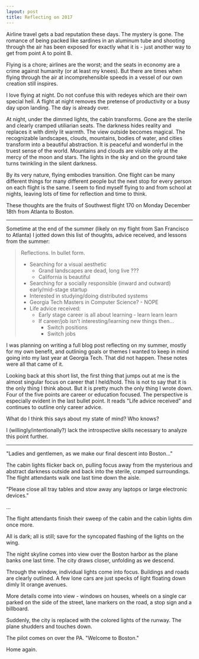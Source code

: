 ```yaml
---
layout: post
title: Reflecting on 2017
---
```


Airline travel gets a bad reputation these days. The mystery is gone.
The romance of being packed like sardines in an aluminum tube and shooting
through the air has been exposed for exactly what it is - just another way to
get from point A to point B.

Flying is a chore; airlines are the worst;
and the seats in economy are a crime against humanity (or at least my knees).
But there are times when flying through the air at incomprehensible speeds
in a vessel of our own creation still inspires.

I love flying at night. Do not confuse this with redeyes which are their own
special hell. A flight at night removes the pretense of productivity or a busy
day upon landing. The day is already over.

At night, under the dimmed lights, the cabin transforms.
Gone are the sterile and clearly cramped utiliarian seats.
The darkness hides reality and replaces it with dimly lit warmth.
The view outside becomes magical.
The recognizable landscapes, clouds, mountains, bodies of water,
and cities transform into a beautiful abstraction. It is peaceful and
wonderful in the truest sense of the world. Mountains and clouds are visible
only at the mercy of the moon and stars. The lights in the sky and on the ground
take turns twinkling in the silent darkness.

By its very nature, flying embodies transition. One flight can be many
different things for many different people but the next stop for every person
on each flight is the same. I seem to find myself flying to and from school
at nights, leaving lots of time for reflection and time to think.

These thoughts are the fruits of Southwest flight 170 on Monday December 18th
from Atlanta to Boston.

<hr>

Sometime at the end of the summer (likely on my flight from San Francisco to Atlanta)
I jotted down this list of thoughts, advice received, and lessons from the summer:

>Reflections. In bullet form.
>
> - Searching for a visual aesthetic
>   - Grand landscapes are dead, long live ???
>   - California is beautiful
> - Searching for a socially responsible (inward and outward) early/mid-stage startup
> - Interested in studying/doing distributed systems
> - Georgia Tech Masters in Computer Science? - NOPE
> - Life advice received:
>   - Early stage career is all about learning - learn learn learn
>   - If career/job isn't interesting/learning new things then...
>     - Switch positions
>     - Switch jobs

I was planning on writing a full blog post reflecting on my summer, mostly
for my own benefit, and outlining goals or themes I wanted to keep in mind
going into my last year at Georgia Tech. That did not happen. These notes
were all that came of it.

Looking back at this short list, the first thing that jumps out at me is the
almost singular focus on career that I held/hold. This is not to say that
it is the only thing I think about. But it is pretty much the only thing I wrote
down. Four of the five points are career or education focused.
The perspective is especially evident in the last bullet point.
It reads "Life advice received" and continues to outline only career advice.

What do I think this says about my state of mind? Who knows?

I (willingly/intentionally?) lack the introspective skills necessary to analyze
this point further.

<hr>

"Ladies and gentlemen, as we make our final descent into Boston..."

The cabin lights flicker back on, pulling focus away from the mysterious and
abstract darkness outside
and back into the sterile, cramped surroundings.
The flight attendants walk one last time down the aisle.

"Please close all tray tables and stow away any
laptops or large electronic devices."

...

The flight attendants finish their sweep of the cabin and the cabin lights dim
once more.

All is dark; all is still; save for the syncopated flashing of the lights on the
wing.

The night skyline comes into view over the Boston harbor as the plane banks
one last time.
The city draws closer, unfolding as we descend.

Through the window, individual lights come into focus. Buildings and roads are
clearly outlined. A few lone cars are just specks of light floating down
dimly lit orange avenues.

More details come into view - windows on houses, wheels on a single car parked
on the side of the street, lane markers on the road, a stop sign and a billboard.

Suddenly, the city is replaced with the colored lights of the runway.
The plane shudders and touches down.

The pilot comes on over the PA. "Welcome to Boston."

Home again.
